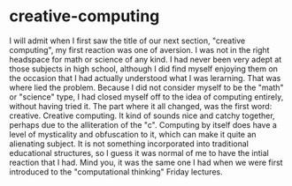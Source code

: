 # creative-computing
I will admit when I first saw the title of our next section, "creative computing", my first reaction was one of aversion. I was not in the right headspace for math or science of any kind. I had never been very adept at those subjects in high school, although I did find myself enjoying them on the occasion that I had actually understood what I was lerarning. That was where lied the problem. Because I did not consider myself to be the "math" or "science" type, I had closed myself off to the idea of computing entirely, without having tried it. The part where it all changed, was the first word: creative. Creative computing. It kind of sounds nice and catchy together, perhaps due to the alliteration of the "c". Computing by itself does have a level of mysticality and obfuscation to it, which can make it quite an alienating subject. It is not something incorporated into traditional educational structures, so I guess it was normal of me to have the intial reaction that I had. Mind you, it was the same one I had when we were first introduced to the "computational thinking" Friday lectures. 
